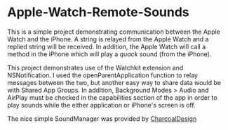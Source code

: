 # Apple-Watch-Remote-Sounds
This is a simple project demonstrating communication between the Apple Watch and the iPhone.
A string is relayed from the Apple Watch and a replied string will be received.
In addition, the Apple Watch will call a method in the iPhone which will play a *quack* sound (from the iPhone).

This project demonstrates use of the Watchkit extension and NSNotification.
I used the openParentApplication function to relay messages between the two, but another easy way to share data would be with Shared App Groups. In addition, Background Modes > Audio and AirPlay must be checked in the capabilities section of the app in order to play sounds while the either application or iPhone's screen is off.

The nice simple SoundManager was provided by [CharcoalDesign](https://github.com/nicklockwood/SoundManager)
